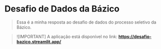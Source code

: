 # Desafio de Dados da Bázico
> Essa é a minha resposta ao desafio de dados do processo seletivo da Bázico.

> ![IMPORTANT]
> A aplicação está disponível no link: 
> **https://desafio-bazico.streamlit.app/**

 
